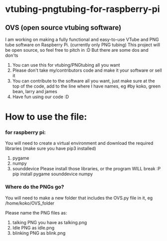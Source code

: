 # vtubing-pngtubing-for-raspberry-pi
## OVS (open source vtubing software)
I am working on making a fully functional and easy-to-use VTube and PNG tube software on Raspberry Pi. (currently only PNG tubing) This project will be open source, so feel free to pitch in :D But there are some dos and don'ts                                                                             
1. You can use this for vtubing/PNGtubing all you want
2. Please don't take my/contributors  code and make it your software or sell it
3. You can contribute to the software all you want, just make sure at the top of the code, add to the line where I have names, eg #by koko, green bean, larry and james
4. Have fun using our code :D

# How to use the file:
### for raspberry pi:
You will need to create a virtual environment and download the required libraries (make sure you have pip3 installed)
1. pygame
2. numpy
3. sounddevice
Please install those libraries, or the program WILL break :P pip install pygame sounddevice numpy

### Where do the PNGs go?                                                
You will need to make a new folder that includes the OVS.py file in it, eg /home/koko/OVS_folder

Please name the PNG files as: 
1. talking PNG you have as talking.png
2. Idle PNG as idle.png
3. blinking PNG as blink.png
